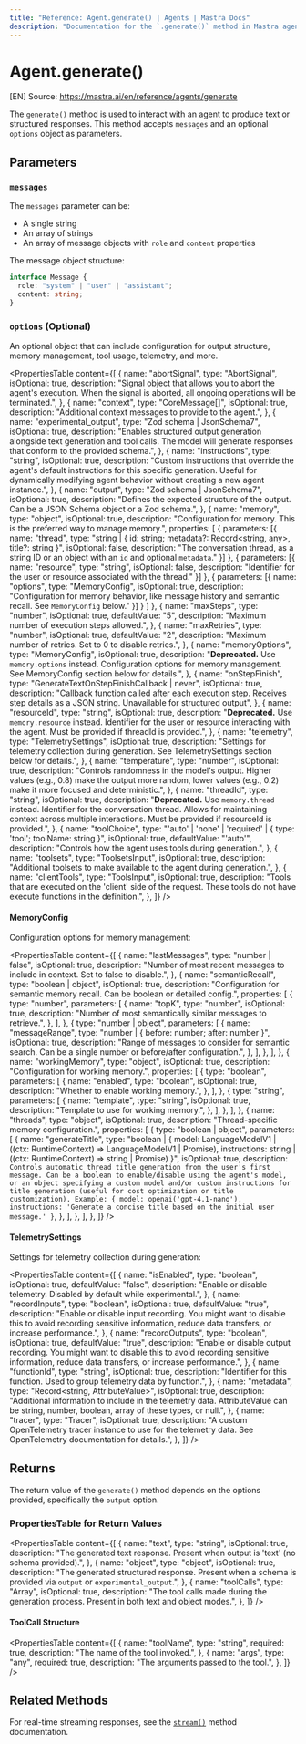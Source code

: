 ```yaml
---
title: "Reference: Agent.generate() | Agents | Mastra Docs"
description: "Documentation for the `.generate()` method in Mastra agents, which produces text or structured responses."
---
```


# Agent.generate()
[EN] Source: https://mastra.ai/en/reference/agents/generate

The `generate()` method is used to interact with an agent to produce text or structured responses. This method accepts `messages` and an optional `options` object as parameters.

## Parameters

### `messages`

The `messages` parameter can be:

- A single string
- An array of strings
- An array of message objects with `role` and `content` properties

The message object structure:

```typescript
interface Message {
  role: "system" | "user" | "assistant";
  content: string;
}
```

### `options` (Optional)

An optional object that can include configuration for output structure, memory management, tool usage, telemetry, and more.

<PropertiesTable
  content={[
    {
      name: "abortSignal",
      type: "AbortSignal",
      isOptional: true,
      description:
        "Signal object that allows you to abort the agent's execution. When the signal is aborted, all ongoing operations will be terminated.",
    },
    {
      name: "context",
      type: "CoreMessage[]",
      isOptional: true,
      description: "Additional context messages to provide to the agent.",
    },
    {
      name: "experimental_output",
      type: "Zod schema | JsonSchema7",
      isOptional: true,
      description:
        "Enables structured output generation alongside text generation and tool calls. The model will generate responses that conform to the provided schema.",
    },
    {
      name: "instructions",
      type: "string",
      isOptional: true,
      description:
        "Custom instructions that override the agent's default instructions for this specific generation. Useful for dynamically modifying agent behavior without creating a new agent instance.",
    },
    {
      name: "output",
      type: "Zod schema | JsonSchema7",
      isOptional: true,
      description:
        "Defines the expected structure of the output. Can be a JSON Schema object or a Zod schema.",
    },
    {
      name: "memory",
      type: "object",
      isOptional: true,
      description: "Configuration for memory. This is the preferred way to manage memory.",
      properties: [
        {
          parameters: [{
              name: "thread",
              type: "string | { id: string; metadata?: Record<string, any>, title?: string }",
              isOptional: false,
              description: "The conversation thread, as a string ID or an object with an `id` and optional `metadata`."
          }]
        },
        {
          parameters: [{
              name: "resource",
              type: "string",
              isOptional: false,
              description: "Identifier for the user or resource associated with the thread."
          }]
        },
        {
          parameters: [{
              name: "options",
              type: "MemoryConfig",
              isOptional: true,
              description: "Configuration for memory behavior, like message history and semantic recall. See `MemoryConfig` below."
          }]
        }
      ]
    },
    {
      name: "maxSteps",
      type: "number",
      isOptional: true,
      defaultValue: "5",
      description: "Maximum number of execution steps allowed.",
    },
    {
      name: "maxRetries",
      type: "number",
      isOptional: true,
      defaultValue: "2",
      description: "Maximum number of retries. Set to 0 to disable retries.",
    },
    {
      name: "memoryOptions",
      type: "MemoryConfig",
      isOptional: true,
      description:
        "**Deprecated.** Use `memory.options` instead. Configuration options for memory management. See MemoryConfig section below for details.",
    },
    {
      name: "onStepFinish",
      type: "GenerateTextOnStepFinishCallback<any> | never",
      isOptional: true,
      description:
        "Callback function called after each execution step. Receives step details as a JSON string. Unavailable for structured output",
    },
    {
      name: "resourceId",
      type: "string",
      isOptional: true,
      description:
        "**Deprecated.** Use `memory.resource` instead. Identifier for the user or resource interacting with the agent. Must be provided if threadId is provided.",
    },
    {
      name: "telemetry",
      type: "TelemetrySettings",
      isOptional: true,
      description:
        "Settings for telemetry collection during generation. See TelemetrySettings section below for details.",
    },
    {
      name: "temperature",
      type: "number",
      isOptional: true,
      description:
        "Controls randomness in the model's output. Higher values (e.g., 0.8) make the output more random, lower values (e.g., 0.2) make it more focused and deterministic.",
    },
    {
      name: "threadId",
      type: "string",
      isOptional: true,
      description:
        "**Deprecated.** Use `memory.thread` instead. Identifier for the conversation thread. Allows for maintaining context across multiple interactions. Must be provided if resourceId is provided.",
    },
    {
      name: "toolChoice",
      type: "'auto' | 'none' | 'required' | { type: 'tool'; toolName: string }",
      isOptional: true,
      defaultValue: "'auto'",
      description: "Controls how the agent uses tools during generation.",
    },
    {
      name: "toolsets",
      type: "ToolsetsInput",
      isOptional: true,
      description:
        "Additional toolsets to make available to the agent during generation.",
    },
    {
      name: "clientTools",
      type: "ToolsInput",
      isOptional: true,
      description:
        "Tools that are executed on the 'client' side of the request. These tools do not have execute functions in the definition.",
    },
  ]}
/>

#### MemoryConfig

Configuration options for memory management:

<PropertiesTable
  content={[
    {
      name: "lastMessages",
      type: "number | false",
      isOptional: true,
      description:
        "Number of most recent messages to include in context. Set to false to disable.",
    },
    {
      name: "semanticRecall",
      type: "boolean | object",
      isOptional: true,
      description:
        "Configuration for semantic memory recall. Can be boolean or detailed config.",
      properties: [
        {
          type: "number",
          parameters: [
            {
              name: "topK",
              type: "number",
              isOptional: true,
              description:
                "Number of most semantically similar messages to retrieve.",
            },
          ],
        },
        {
          type: "number | object",
          parameters: [
            {
              name: "messageRange",
              type: "number | { before: number; after: number }",
              isOptional: true,
              description:
                "Range of messages to consider for semantic search. Can be a single number or before/after configuration.",
            },
          ],
        },
      ],
    },
    {
      name: "workingMemory",
      type: "object",
      isOptional: true,
      description: "Configuration for working memory.",
      properties: [
        {
          type: "boolean",
          parameters: [
            {
              name: "enabled",
              type: "boolean",
              isOptional: true,
              description: "Whether to enable working memory.",
            },
          ],
        },
        {
          type: "string",
          parameters: [
            {
              name: "template",
              type: "string",
              isOptional: true,
              description: "Template to use for working memory.",
            },
          ],
        },
      ],
    },
    {
      name: "threads",
      type: "object",
      isOptional: true,
      description: "Thread-specific memory configuration.",
      properties: [
        {
          type: "boolean | object",
          parameters: [
            {
              name: "generateTitle",
              type: "boolean | { model: LanguageModelV1 | ((ctx: RuntimeContext) => LanguageModelV1 | Promise<LanguageModelV1>), instructions: string | ((ctx: RuntimeContext) => string | Promise<string>) }",
              isOptional: true,
              description:
                `Controls automatic thread title generation from the user's first message. Can be a boolean to enable/disable using the agent's model, or an object specifying a custom model and/or custom instructions for title generation (useful for cost optimization or title customization).
Example: { model: openai('gpt-4.1-nano'), instructions: 'Generate a concise title based on the initial user message.' }`,
            },
          ],
        },
      ],
    },
  ]}
/>

#### TelemetrySettings

Settings for telemetry collection during generation:

<PropertiesTable
  content={[
    {
      name: "isEnabled",
      type: "boolean",
      isOptional: true,
      defaultValue: "false",
      description:
        "Enable or disable telemetry. Disabled by default while experimental.",
    },
    {
      name: "recordInputs",
      type: "boolean",
      isOptional: true,
      defaultValue: "true",
      description:
        "Enable or disable input recording. You might want to disable this to avoid recording sensitive information, reduce data transfers, or increase performance.",
    },
    {
      name: "recordOutputs",
      type: "boolean",
      isOptional: true,
      defaultValue: "true",
      description:
        "Enable or disable output recording. You might want to disable this to avoid recording sensitive information, reduce data transfers, or increase performance.",
    },
    {
      name: "functionId",
      type: "string",
      isOptional: true,
      description:
        "Identifier for this function. Used to group telemetry data by function.",
    },
    {
      name: "metadata",
      type: "Record<string, AttributeValue>",
      isOptional: true,
      description:
        "Additional information to include in the telemetry data. AttributeValue can be string, number, boolean, array of these types, or null.",
    },
    {
      name: "tracer",
      type: "Tracer",
      isOptional: true,
      description:
        "A custom OpenTelemetry tracer instance to use for the telemetry data. See OpenTelemetry documentation for details.",
    },
  ]}
/>

## Returns

The return value of the `generate()` method depends on the options provided, specifically the `output` option.

### PropertiesTable for Return Values

<PropertiesTable
  content={[
    {
      name: "text",
      type: "string",
      isOptional: true,
      description:
        "The generated text response. Present when output is 'text' (no schema provided).",
    },
    {
      name: "object",
      type: "object",
      isOptional: true,
      description:
        "The generated structured response. Present when a schema is provided via `output` or `experimental_output`.",
    },
    {
      name: "toolCalls",
      type: "Array<ToolCall>",
      isOptional: true,
      description:
        "The tool calls made during the generation process. Present in both text and object modes.",
    },
  ]}
/>

#### ToolCall Structure

<PropertiesTable
  content={[
    {
      name: "toolName",
      type: "string",
      required: true,
      description: "The name of the tool invoked.",
    },
    {
      name: "args",
      type: "any",
      required: true,
      description: "The arguments passed to the tool.",
    },
  ]}
/>

## Related Methods

For real-time streaming responses, see the [`stream()`](./stream.mdx) method documentation.



